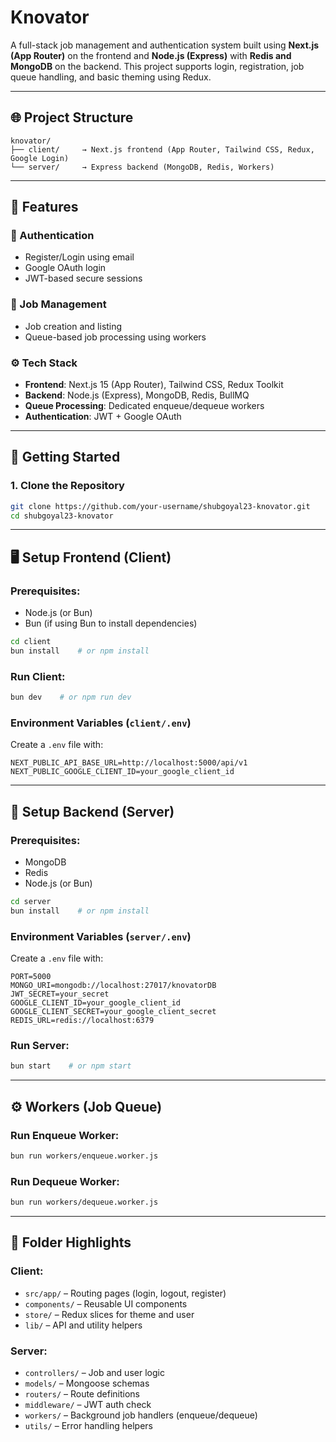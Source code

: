 # Knovator

A full-stack job management and authentication system built using **Next.js (App Router)** on the frontend and **Node.js (Express)** with **Redis and MongoDB** on the backend. This project supports login, registration, job queue handling, and basic theming using Redux.

---

## 🌐 Project Structure

```
knovator/
├── client/     → Next.js frontend (App Router, Tailwind CSS, Redux, Google Login)
└── server/     → Express backend (MongoDB, Redis, Workers)
```

---

## 🧹 Features

### 🔐 Authentication

* Register/Login using email
* Google OAuth login
* JWT-based secure sessions

### 📝 Job Management

* Job creation and listing
* Queue-based job processing using workers

### ⚙️ Tech Stack

* **Frontend**: Next.js 15 (App Router), Tailwind CSS, Redux Toolkit
* **Backend**: Node.js (Express), MongoDB, Redis, BullMQ
* **Queue Processing**: Dedicated enqueue/dequeue workers
* **Authentication**: JWT + Google OAuth

---

## 🚀 Getting Started

### 1. Clone the Repository

```bash
git clone https://github.com/your-username/shubgoyal23-knovator.git
cd shubgoyal23-knovator
```

---

## 🖥️ Setup Frontend (Client)

### Prerequisites:

* Node.js (or Bun)
* Bun (if using Bun to install dependencies)

```bash
cd client
bun install    # or npm install
```

### Run Client:

```bash
bun dev    # or npm run dev
```

### Environment Variables (`client/.env`)

Create a `.env` file with:

```
NEXT_PUBLIC_API_BASE_URL=http://localhost:5000/api/v1
NEXT_PUBLIC_GOOGLE_CLIENT_ID=your_google_client_id
```

---

## 🔧 Setup Backend (Server)

### Prerequisites:

* MongoDB
* Redis
* Node.js (or Bun)

```bash
cd server
bun install    # or npm install
```

### Environment Variables (`server/.env`)

Create a `.env` file with:

```
PORT=5000
MONGO_URI=mongodb://localhost:27017/knovatorDB
JWT_SECRET=your_secret
GOOGLE_CLIENT_ID=your_google_client_id
GOOGLE_CLIENT_SECRET=your_google_client_secret
REDIS_URL=redis://localhost:6379
```

### Run Server:

```bash
bun start    # or npm start
```

---

## ⚙️ Workers (Job Queue)

### Run Enqueue Worker:

```bash
bun run workers/enqueue.worker.js
```

### Run Dequeue Worker:

```bash
bun run workers/dequeue.worker.js
```

---

## 📁 Folder Highlights

### Client:

* `src/app/` – Routing pages (login, logout, register)
* `components/` – Reusable UI components
* `store/` – Redux slices for theme and user
* `lib/` – API and utility helpers

### Server:

* `controllers/` – Job and user logic
* `models/` – Mongoose schemas
* `routers/` – Route definitions
* `middleware/` – JWT auth check
* `workers/` – Background job handlers (enqueue/dequeue)
* `utils/` – Error handling helpers
